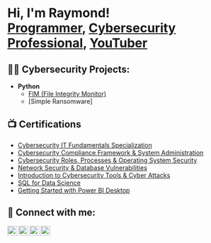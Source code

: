 <h1>Hi, I'm Raymond! <br/><a href="https://github.com/TemplateName">Programmer</a>, <a href="https://www.linkedin.com/in/raymond-jerald-ignacio-082455156/">Cybersecurity Professional</a>, <a href="https://www.youtube.com/c/joshmadakor">YouTuber</a></h1>

<h2>👨‍💻 Cybersecurity Projects:</h2>

- <b>Python</b>
  - [FIM (File Integrity Monitor)](https://github.com/TemplateName/FIM)
  - [Simple Ransomware]

<h2>📺 Certifications </h2>

- [Cybersecurity IT Fundamentals Specialization](https://www.credly.com/earner/earned/badge/0ad8762b-4382-45c8-9de0-81c9ec16ae24)
- [Cybersecurity Compliance Framework & System Administration](https://www.coursera.org/account/accomplishments/certificate/3PMSF9WPS6ZP)
- [Cybersecurity Roles, Processes & Operating System Security](https://www.coursera.org/account/accomplishments/certificate/R774WPSNFXJT)
- [Network Security & Database Vulnerabilities](https://www.credly.com/earner/earned/badge/faa6172f-f8fa-46d6-965f-a543aa35b991)
- [Introduction to Cybersecurity Tools & Cyber Attacks](https://www.credly.com/earner/earned/badge/2ffc4734-c8e2-47ee-b8ef-69d840692f62)
- [SQL for Data Science](https://www.coursera.org/account/accomplishments/certificate/A8GM2FG4SFS7)
- [Getting Started with Power BI Desktop](https://www.coursera.org/account/accomplishments/certificate/CXHEEZ53MFWP)

<h2> 🤳 Connect with me:</h2>

[<img align="left" alt="RaymondIgnacio | YouTube" width="22px" src="https://cdn.jsdelivr.net/npm/simple-icons@v3/icons/youtube.svg" />][youtube]
[<img align="left" alt="RaymondIgnacio | Twitter" width="22px" src="https://cdn.jsdelivr.net/npm/simple-icons@v3/icons/twitter.svg" />][twitter]
[<img align="left" alt="RaymondIgnacio | LinkedIn" width="22px" src="https://cdn.jsdelivr.net/npm/simple-icons@v3/icons/linkedin.svg" />][linkedin]
[<img align="left" alt="RaymondIgnacio | Instagram" width="22px" src="https://cdn.jsdelivr.net/npm/simple-icons@v3/icons/instagram.svg" />][instagram]

[twitter]: https://twitter.com/Wheymond
[youtube]: https://www.youtube.com/channel/UCV3fNspw-AVH0uHUImaSCEQ
[instagram]: https://www.instagram.com/wheymond/
[linkedin]: https://www.linkedin.com/in/raymond-jerald-ignacio-082455156/

<!--

Here are some ideas to get you started:

- 🔭 I’m currently working on ...
- 🌱 I’m currently learning ...
- 👯 I’m looking to collaborate on ...
- 🤔 I’m looking for help with ...
- 💬 Ask me about ...
- 📫 How to reach me: ...
- 😄 Pronouns: ...
- ⚡ Fun fact: ...
-->

